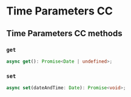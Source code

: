# Time Parameters CC

## Time Parameters CC methods

### `get`

```ts
async get(): Promise<Date | undefined>;
```

### `set`

```ts
async set(dateAndTime: Date): Promise<void>;
```
